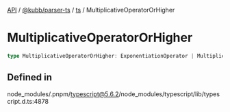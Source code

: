[API](../../../../../packages.md) / [@kubb/parser-ts](../../../index.md) / [ts](../index.md) / MultiplicativeOperatorOrHigher

# MultiplicativeOperatorOrHigher

```ts
type MultiplicativeOperatorOrHigher: ExponentiationOperator | MultiplicativeOperator;
```

## Defined in

node\_modules/.pnpm/typescript@5.6.2/node\_modules/typescript/lib/typescript.d.ts:4878
